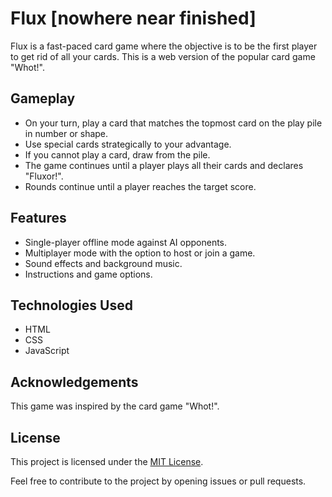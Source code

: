 # Flux [nowhere near finished]

Flux is a fast-paced card game where the objective is to be the first player to get rid of all your cards. This is a web version of the popular card game "Whot!".

## Gameplay

- On your turn, play a card that matches the topmost card on the play pile in number or shape.
- Use special cards strategically to your advantage.
- If you cannot play a card, draw from the pile.
- The game continues until a player plays all their cards and declares "Fluxor!".
- Rounds continue until a player reaches the target score.

## Features

- Single-player offline mode against AI opponents.
- Multiplayer mode with the option to host or join a game.
- Sound effects and background music.
- Instructions and game options.

## Technologies Used

- HTML
- CSS
- JavaScript


## Acknowledgements

This game was inspired by the card game "Whot!".

## License

This project is licensed under the [MIT License](LICENSE).

Feel free to contribute to the project by opening issues or pull requests.
